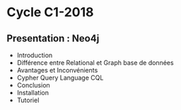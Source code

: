 # Cycle C1-2018
## Presentation : Neo4j

* Introduction
* Différence entre Relational et Graph base de données
* Avantages et Inconvénients
* Cypher Query Language CQL
* Conclusion
* Installation
* Tutoriel
